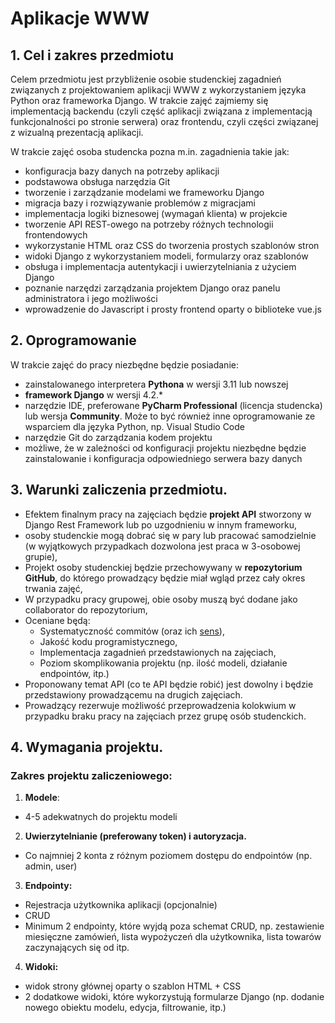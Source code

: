 # Aplikacje WWW

## 1. Cel i zakres przedmiotu

Celem przedmiotu jest przybliżenie osobie studenckiej zagadnień związanych z projektowaniem aplikacji WWW z wykorzystaniem języka Python oraz frameworka Django. W trakcie zajęć zajmiemy się implementacją backendu (czyli część aplikacji związana z implementacją funkcjonalności po stronie serwera) oraz frontendu, czyli części związanej z wizualną prezentacją aplikacji.

W trakcie zajęć osoba studencka pozna m.in. zagadnienia takie jak:
* konfiguracja bazy danych na potrzeby aplikacji
* podstawowa obsługa narzędzia Git
* tworzenie i zarządzanie modelami we frameworku Django
* migracja bazy i rozwiązywanie problemów z migracjami
* implementacja logiki biznesowej (wymagań klienta) w projekcie
* tworzenie API REST-owego na potrzeby różnych technologii frontendowych
* wykorzystanie HTML oraz CSS do tworzenia prostych szablonów stron
* widoki Django z wykorzystaniem modeli, formularzy oraz szablonów
* obsługa i implementacja autentykacji i uwierzytelniania z użyciem Django
* poznanie narzędzi zarządzania projektem Django oraz panelu administratora i jego możliwości
* wprowadzenie do Javascript i prosty frontend oparty o biblioteke vue.js


## 2. Oprogramowanie

W trakcie zajęć do pracy niezbędne będzie posiadanie:
* zainstalowanego interpretera **Pythona** w wersji 3.11 lub nowszej
* **framework Django** w wersji 4.2.*
* narzędzie IDE, preferowane **PyCharm Professional** (licencja studencka) lub wersja **Community**. Może to być również inne oprogramowanie ze wsparciem dla języka Python, np. Visual Studio Code
* narzędzie Git do zarządzania kodem projektu
* możliwe, że w zależności od konfiguracji projektu niezbędne będzie zainstalowanie i konfiguracja odpowiedniego serwera bazy danych

## 3. Warunki zaliczenia przedmiotu.

- Efektem finalnym pracy na zajęciach będzie **projekt API** stworzony w Django Rest Framework lub po uzgodnieniu w innym frameworku,
- osoby studenckie mogą dobrać się w pary lub pracować samodzielnie (w wyjątkowych przypadkach dozwolona jest praca w 3-osobowej grupie),
- Projekt osoby studenckiej będzie przechowywany w **repozytorium GitHub**, do którego prowadzący będzie miał wgląd przez cały okres trwania zajęć,
- W przypadku pracy grupowej, obie osoby muszą być dodane jako collaborator do repozytorium,
- Oceniane będą:
   - Systematyczność commitów (oraz ich [sens](https://medium.com/@steveamaza/how-to-write-a-proper-git-commit-message-e028865e5791)),
   - Jakość kodu programistycznego,
   - Implementacja zagadnień przedstawionych na zajęciach,
   - Poziom skomplikowania projektu (np. ilość modeli, działanie endpointów, itp.)
- Proponowany temat API (co te API będzie robić) jest dowolny i będzie przedstawiony prowadzącemu na drugich zajęciach.
- Prowadzący rezerwuje możliwość przeprowadzenia kolokwium w przypadku braku pracy na zajęciach przez grupę osób studenckich.

## 4. Wymagania projektu.

### Zakres projektu zaliczeniowego: 


1.	**Modele**:
* 4-5 adekwatnych do projektu modeli

2.	**Uwierzytelnianie (preferowany token) i autoryzacja.**
* Co najmniej 2 konta z różnym poziomem dostępu do endpointów (np. admin, user)

3.	**Endpointy:**
* Rejestracja użytkownika aplikacji (opcjonalnie)
* CRUD
* Minimum 2 endpointy, które wyjdą poza schemat CRUD, np. zestawienie miesięczne zamówień, lista wypożyczeń dla użytkownika, lista towarów zaczynających się od itp.

4. **Widoki:**
* widok strony głównej oparty o szablon HTML + CSS
* 2 dodatkowe widoki, które wykorzystują formularze Django (np. dodanie nowego obiektu modelu, edycja, filtrowanie, itp.)
